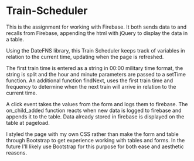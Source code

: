 # Train-Scheduler

This is the assignment for working with Firebase. It both sends data to and recalls from Firebase, appending the html 
with jQuery to display the data in a table.

Using the DateFNS library, this Train Scheduler keeps track of variables in relation to the current time, updating when the
page is refreshed. 

The first train time is entered as a string in 00:00 military time format, the string is split and the hour and minute 
parameters are passed to a setTime function. An additional function findNext, uses the first train time and frequency to 
determine when the next train will arrive in relation to the current time.

A click event takes the values from the form and logs them to firebase. The on_child_added function reacts when new data is 
logged to firebase and appends it to the table. Data already stored in firebase is displayed on the table at pageload. 

I styled the page with my own CSS rather than make the form and table through Bootstrap to get experience working with 
tables and forms. In the future I'll likely use Bootstrap for this purpose for both ease and aesthetic reasons.   